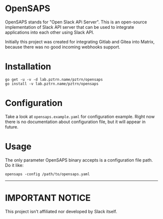 # OpenSAPS

OpenSAPS stands for "Open Slack APi Server". This is an open-source
implementation of Slack API server that can be used to integrate
applications into each other using Slack API.

Initially this project was created for integrating Gitlab and Gitea
into Matrix, because there was no good incoming webhooks support.

# Installation

```
go get -u -v -d lab.pztrn.name/pztrn/opensaps
go install -v lab.pztrn.name/pztrn/opensaps
```

# Configuration

Take a look at ``opensaps.example.yaml`` for configuration example.
Right now there is no documentation about configuration file, but it
will appear in future.

# Usage

The only parameter OpenSAPS binary accepts is a configuration file
path. Do it like:

```
opensaps -config /path/to/opensaps.yaml
```

----

# IMPORTANT NOTICE

This project isn't affiliated nor developed by Slack itself.
